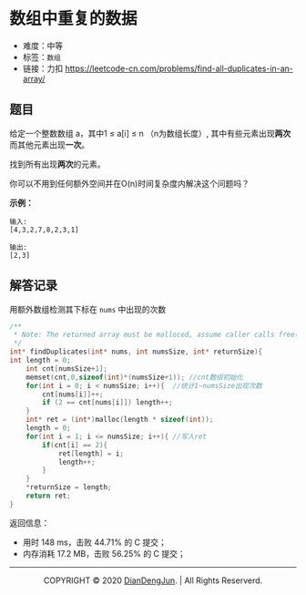 # 数组中重复的数据

+ 难度：中等
+ 标签：`数组`
+ 链接：力扣 https://leetcode-cn.com/problems/find-all-duplicates-in-an-array/

## 题目

给定一个整数数组 a，其中1 ≤ a[i] ≤ n （n为数组长度）, 其中有些元素出现**两次**而其他元素出现**一次**。

找到所有出现**两次**的元素。

你可以不用到任何额外空间并在O(n)时间复杂度内解决这个问题吗？

**示例：**

```
输入:
[4,3,2,7,8,2,3,1]

输出:
[2,3]
```

## 解答记录

用额外数组检测其下标在 `nums` 中出现的次数

```c
/**
 * Note: The returned array must be malloced, assume caller calls free().
 */
int* findDuplicates(int* nums, int numsSize, int* returnSize){
int length = 0;
    int cnt[numsSize+1];
    memset(cnt,0,sizeof(int)*(numsSize+1));	//cnt数组初始化
    for(int i = 0; i < numsSize; i++){	//统计1~numsSize出现次数
        cnt[nums[i]]++;
        if (2 == cnt[nums[i]]) length++;
    }
    int* ret = (int*)malloc(length * sizeof(int));
    length = 0;
    for(int i = 1; i <= numsSize; i++){	//写入ret
        if(cnt[i] == 2){
            ret[length] = i;
            length++;
        }
    }
    *returnSize = length;
    return ret;
}
```

返回信息：

+ 用时 148 ms，击败 44.71% 的 C 提交；
+ 内存消耗 17.2 MB，击败 56.25% 的 C 提交；

---

<p align="center">COPYRIGHT © 2020 <a href="https://www.xxdiandeng.cn">DianDengJun</a>. | All Rights Reserverd.</p>

